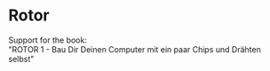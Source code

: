 # Rotor
Support for the book:    
"ROTOR 1 - Bau Dir Deinen Computer mit ein paar Chips und Drähten selbst"
